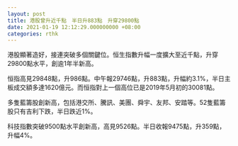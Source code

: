 ```yaml
---
layout: post
title: 港股曾升近千點　半日升883點　升穿29800點
date: 2021-01-19 12:12:29.000000000 +08:00
categories: rthk
---
```


港股顯著造好，接連突破多個關鍵位。恒生指數升幅一度擴大至近千點，升穿29800點水平，創逾1年半新高。

恒指高見29848點，升986點。中午報29746點，升883點，升幅約3.1%，半日主板成交額多達1620億元。而恒指對上一個高位已是2019年5月初的30081點。

多隻藍籌股創新高，包括港交所、騰訊、美團、舜宇、友邦、安踏等。52隻藍籌股只有吉利下跌，半日跌近1%。

科技指數突破9500點水平創新高，高見9526點。半日收報9475點，升359點，升幅4%。
